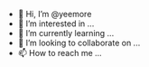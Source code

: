 - 👋 Hi, I’m @yeemore
- 👀 I’m interested in ...
- 🌱 I’m currently learning ...
- 💞️ I’m looking to collaborate on ...
- 📫 How to reach me ...

<!---
yeemore/yeemore is a ✨ special ✨ repository because its `README.md` (this file) appears on your GitHub profile.
You can click the Preview link to take a look at your changes.
--->
